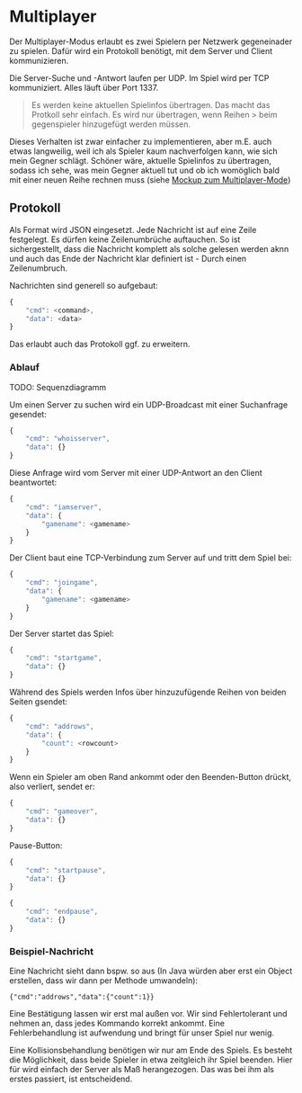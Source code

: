 # Multiplayer

Der Multiplayer-Modus erlaubt es zwei Spielern per Netzwerk gegeneinader zu spielen. Dafür wird ein Protokoll benötigt, mit dem Server und Client kommunizieren.

Die Server-Suche und -Antwort laufen per UDP. Im Spiel wird per TCP kommuniziert. Alles läuft über Port 1337.

> Es werden keine aktuellen Spielinfos übertragen. Das macht das Protkoll sehr einfach. 
> Es wird nur übertragen, wenn Reihen > beim gegenspieler hinzugefügt werden müssen.

Dieses Verhalten ist zwar einfacher zu implementieren, aber m.E. auch etwas langweilig, weil ich als Spieler kaum nachverfolgen kann, wie sich mein Gegner schlägt. Schöner wäre, aktuelle Spielinfos zu übertragen, sodass ich sehe, was mein Gegner aktuell tut und ob ich womöglich bald mit einer neuen Reihe rechnen muss (siehe [Mockup zum Multiplayer-Mode](mockup/Multiplayer_Game_Mockup.png))

## Protokoll

Als Format wird JSON eingesetzt. Jede Nachricht ist auf eine Zeile festgelegt. Es dürfen keine Zeilenumbrüche auftauchen. So ist sichergestellt, dass die Nachricht komplett als solche gelesen werden aknn und auch das Ende der Nachricht klar definiert ist - Durch einen Zeilenumbruch.

Nachrichten sind generell so aufgebaut:

```javascript
{
    "cmd": <command>,
    "data": <data>
}
```
Das erlaubt auch das Protokoll ggf. zu erweitern.

### Ablauf

TODO: Sequenzdiagramm

Um einen Server zu suchen wird ein UDP-Broadcast mit einer Suchanfrage gesendet:

```javascript
{
    "cmd": "whoisserver",
    "data": {}
}
```

Diese Anfrage wird vom Server mit einer UDP-Antwort an den Client beantwortet:

```javascript
{
    "cmd": "iamserver",
    "data": {
    	"gamename": <gamename>
    }
}
```

Der Client baut eine TCP-Verbindung zum Server auf und tritt dem Spiel bei:

```javascript
{
    "cmd": "joingame",
    "data": {
    	"gamename": <gamename>
    }
}
```

Der Server startet das Spiel:

```javascript
{
    "cmd": "startgame",
    "data": {}
}
```

Während des Spiels werden Infos über hinzuzufügende Reihen von beiden Seiten gsendet:

```javascript
{
    "cmd": "addrows",
    "data": {
    	"count": <rowcount>
    }
}
```

Wenn ein Spieler am oben Rand ankommt oder den Beenden-Button drückt, also verliert, sendet er:

```javascript
{
    "cmd": "gameover",
    "data": {}
}
```

Pause-Button:

```javascript
{
    "cmd": "startpause",
    "data": {}
}
```

```javascript
{
    "cmd": "endpause",
    "data": {}
}
```

### Beispiel-Nachricht

Eine Nachricht sieht dann bspw. so aus (In Java würden aber erst ein Object erstellen, dass wir dann per Methode umwandeln):

```
{"cmd":"addrows","data":{"count":1}}
```

Eine Bestätigung lassen wir erst mal außen vor. Wir sind Fehlertolerant und nehmen an, dass jedes Kommando korrekt ankommt. Eine Fehlerbehandlung ist aufwendung und bringt für unser Spiel nur wenig. 

Eine Kollisionsbehandlung benötigen wir nur am Ende des Spiels. Es besteht die Möglichkeit, dass beide Spieler in etwa zeitgleich ihr Spiel beenden. Hier für wird einfach der Server als Maß herangezogen. Das was bei ihm als erstes passiert, ist entscheidend.
